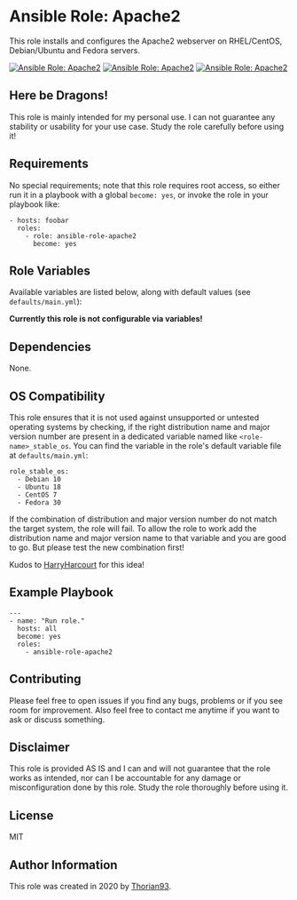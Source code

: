 # Ansible Role: Apache2

This role installs and configures the Apache2 webserver on RHEL/CentOS, Debian/Ubuntu and Fedora servers.

[![Ansible Role: Apache2](https://img.shields.io/ansible/role/51300?style=flat-square)](https://galaxy.ansible.com/thorian93/ansible_role_apache2)
[![Ansible Role: Apache2](https://img.shields.io/ansible/quality/51300?style=flat-square)](https://galaxy.ansible.com/thorian93/ansible_role_apache2)
[![Ansible Role: Apache2](https://img.shields.io/ansible/role/d/51300?style=flat-square)](https://galaxy.ansible.com/thorian93/ansible_role_apache2)

## Here be Dragons!

This role is mainly intended for my personal use. I can not guarantee any stability or usability for your use case. Study the role carefully before using it!

## Requirements

No special requirements; note that this role requires root access, so either run it in a playbook with a global `become: yes`, or invoke the role in your playbook like:

    - hosts: foobar
      roles:
        - role: ansible-role-apache2
          become: yes

## Role Variables

Available variables are listed below, along with default values (see `defaults/main.yml`):

**Currently this role is not configurable via variables!**

## Dependencies

None.

## OS Compatibility

This role ensures that it is not used against unsupported or untested operating systems by checking, if the right distribution name and major version number are present in a dedicated variable named like `<role-name>_stable_os`. You can find the variable in the role's default variable file at `defaults/main.yml`:

    role_stable_os:
      - Debian 10
      - Ubuntu 18
      - CentOS 7
      - Fedora 30

If the combination of distribution and major version number do not match the target system, the role will fail. To allow the role to work add the distribution name and major version name to that variable and you are good to go. But please test the new combination first!

Kudos to [HarryHarcourt](https://github.com/HarryHarcourt) for this idea!

## Example Playbook

    ---
    - name: "Run role."
      hosts: all
      become: yes
      roles:
        - ansible-role-apache2

## Contributing

Please feel free to open issues if you find any bugs, problems or if you see room for improvement. Also feel free to contact me anytime if you want to ask or discuss something.

## Disclaimer

This role is provided AS IS and I can and will not guarantee that the role works as intended, nor can I be accountable for any damage or misconfiguration done by this role. Study the role thoroughly before using it.

## License

MIT

## Author Information

This role was created in 2020 by [Thorian93](http://thorian93.de/).
